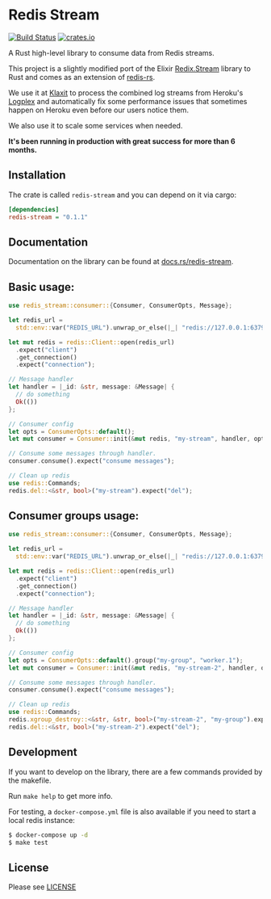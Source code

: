 # Redis Stream

[![Build Status](https://travis-ci.org/klaxit/redis-stream-rs.svg?branch=master)](https://travis-ci.org/klaxit/redis-stream-rs)
[![crates.io](http://meritbadge.herokuapp.com/redis-stream)](https://crates.io/crates/redis-stream)

A Rust high-level library to consume data from Redis streams.

This project is a slightly modified port of the Elixir
[Redix.Stream](https://github.com/compound-finance/redix_stream) library to Rust
and comes as an extension of [redis-rs](https://github.com/mitsuhiko/redis-rs).

We use it at [Klaxit](https://github.com/klaxit) to process the combined log streams from Heroku's [Logplex](https://devcenter.heroku.com/articles/logplex) and automatically fix some performance issues that sometimes happen on Heroku even before our users notice them.

We also use it to scale some services when needed.

**It's been running in production with great success for more than 6 months.**

## Installation

The crate is called `redis-stream` and you can depend on it via cargo:

```ini
[dependencies]
redis-stream = "0.1.1"
```

## Documentation

Documentation on the library can be found at
[docs.rs/redis-stream](https://docs.rs/redis-stream).

## Basic usage:

```rust
use redis_stream::consumer::{Consumer, ConsumerOpts, Message};

let redis_url =
  std::env::var("REDIS_URL").unwrap_or_else(|_| "redis://127.0.0.1:6379".to_string());

let mut redis = redis::Client::open(redis_url)
  .expect("client")
  .get_connection()
  .expect("connection");

// Message handler
let handler = |_id: &str, message: &Message| {
  // do something
  Ok(())
};

// Consumer config
let opts = ConsumerOpts::default();
let mut consumer = Consumer::init(&mut redis, "my-stream", handler, opts).expect("consumer");

// Consume some messages through handler.
consumer.consume().expect("consume messages");

// Clean up redis
use redis::Commands;
redis.del::<&str, bool>("my-stream").expect("del");
```

## Consumer groups usage:

```rust
use redis_stream::consumer::{Consumer, ConsumerOpts, Message};

let redis_url =
  std::env::var("REDIS_URL").unwrap_or_else(|_| "redis://127.0.0.1:6379".to_string());

let mut redis = redis::Client::open(redis_url)
  .expect("client")
  .get_connection()
  .expect("connection");

// Message handler
let handler = |_id: &str, message: &Message| {
  // do something
  Ok(())
};

// Consumer config
let opts = ConsumerOpts::default().group("my-group", "worker.1");
let mut consumer = Consumer::init(&mut redis, "my-stream-2", handler, opts).unwrap();

// Consume some messages through handler.
consumer.consume().expect("consume messages");

// Clean up redis
use redis::Commands;
redis.xgroup_destroy::<&str, &str, bool>("my-stream-2", "my-group").expect("xgroup destroy");
redis.del::<&str, bool>("my-stream-2").expect("del");
```

## Development

If you want to develop on the library, there are a few commands provided by the
makefile.

Run `make help` to get more info.

For testing, a `docker-compose.yml` file is also available if you need to start a local redis instance:

```sh
$ docker-compose up -d
$ make test
```
## License

Please see [LICENSE](./LICENSE)
